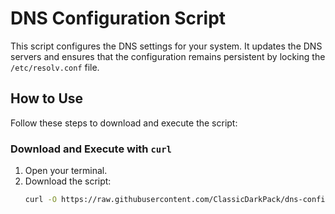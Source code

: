 # DNS Configuration Script

This script configures the DNS settings for your system. It updates the DNS servers and ensures that the configuration remains persistent by locking the `/etc/resolv.conf` file.

## How to Use

Follow these steps to download and execute the script:

### Download and Execute with `curl`

1. Open your terminal.
2. Download the script:
   ```sh
   curl -O https://raw.githubusercontent.com/ClassicDarkPack/dns-configuration-script/main/set-dns.sh

